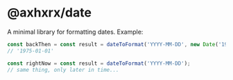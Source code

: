 # @axhxrx/date

A minimal library for formatting dates. Example:

```ts 
const backThen = const result = dateToFormat('YYYY-MM-DD', new Date('1975-01-01T02:00:00Z'));
// '1975-01-01'

const rightNow = const result = dateToFormat('YYYY-MM-DD');
// same thing, only later in time...
```
